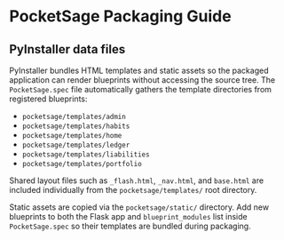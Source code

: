 # PocketSage Packaging Guide

## PyInstaller data files

PyInstaller bundles HTML templates and static assets so the packaged
application can render blueprints without accessing the source tree. The
`PocketSage.spec` file automatically gathers the template directories from
registered blueprints:

- `pocketsage/templates/admin`
- `pocketsage/templates/habits`
- `pocketsage/templates/home`
- `pocketsage/templates/ledger`
- `pocketsage/templates/liabilities`
- `pocketsage/templates/portfolio`

Shared layout files such as `_flash.html`, `_nav.html`, and `base.html`
are included individually from the `pocketsage/templates/` root directory.

Static assets are copied via the `pocketsage/static/` directory. Add new
blueprints to both the Flask app and `blueprint_modules` list inside
`PocketSage.spec` so their templates are bundled during packaging.
